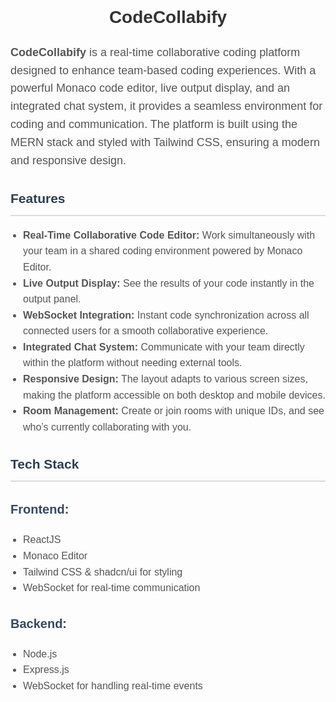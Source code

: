 <div style="max-width: 800px; margin: 0 auto; font-family: Arial, sans-serif; line-height: 1.6;">
  <h1 style="text-align: center; color: #333;">CodeCollabify</h1>
  
  <p style="color: #555; font-size: 18px;">
    <strong>CodeCollabify</strong> is a real-time collaborative coding platform designed to enhance team-based coding experiences. With a powerful Monaco code editor, live output display, and an integrated chat system, it provides a seamless environment for coding and communication. The platform is built using the MERN stack and styled with Tailwind CSS, ensuring a modern and responsive design.
  </p>

  <h2 style="color: #2c3e50; border-bottom: 2px solid #ddd; padding-bottom: 10px;">Features</h2>
  <ul style="list-style-type: disc; padding-left: 20px; color: #555; font-size: 16px;">
    <li><strong>Real-Time Collaborative Code Editor:</strong> Work simultaneously with your team in a shared coding environment powered by Monaco Editor.</li>
    <li><strong>Live Output Display:</strong> See the results of your code instantly in the output panel.</li>
    <li><strong>WebSocket Integration:</strong> Instant code synchronization across all connected users for a smooth collaborative experience.</li>
    <li><strong>Integrated Chat System:</strong> Communicate with your team directly within the platform without needing external tools.</li>
    <li><strong>Responsive Design:</strong> The layout adapts to various screen sizes, making the platform accessible on both desktop and mobile devices.</li>
    <li><strong>Room Management:</strong> Create or join rooms with unique IDs, and see who’s currently collaborating with you.</li>
  </ul>

  <h2 style="color: #2c3e50; border-bottom: 2px solid #ddd; padding-bottom: 10px;">Tech Stack</h2>
  
  <h3 style="color: #34495e; font-size: 20px;">Frontend:</h3>
  <ul style="list-style-type: disc; padding-left: 20px; color: #555; font-size: 16px;">
    <li>ReactJS</li>
    <li>Monaco Editor</li>
    <li>Tailwind CSS & shadcn/ui for styling</li>
    <li>WebSocket for real-time communication</li>
  </ul>

  <h3 style="color: #34495e; font-size: 20px;">Backend:</h3>
  <ul style="list-style-type: disc; padding-left: 20px; color: #555; font-size: 16px;">
    <li>Node.js</li>
    <li>Express.js</li>
    <li>WebSocket for handling real-time events</li>
  </ul>
</div>

